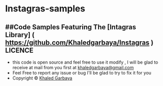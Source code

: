 Instagras-samples
=================
##Code Samples Featuring The [Intagras Library] ( https://github.com/Khaledgarbaya/Instagras )
LICENCE
-------
* this code is open source and feel free to use it modify , I will be glad to receive at mail from you first at  khaledgarbaya@gmail.com
* Feel Free to report any issue or bug I'll be glad to try to fix it for you
* Copyright  © [Khaled Garbaya](http://khaledgarbaya.net/)
